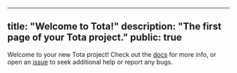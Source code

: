---
title: "Welcome to Tota!"
description: "The first page of your Tota project."
public: true
--

Welcome to your new Tota project! Check out the [docs](https://TODO/docs) for
more info, or open an [issue](https://github.com/tota-dart/tota/issues) to
seek additional help or report any bugs.
